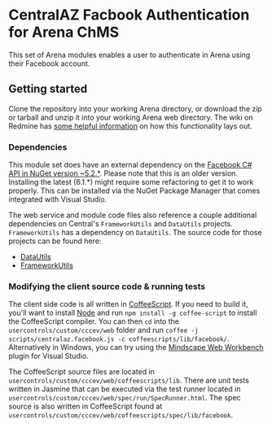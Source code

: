 # CentralAZ Facbook Authentication for Arena ChMS

This set of Arena modules enables a user to authenticate in Arena using their Facebook account.

## Getting started

Clone the repository into your working Arena directory, or download the zip or tarball and unzip it into your working Arena web directory. The wiki on Redmine has [some helpful information](http://redmine.refreshcache.com/projects/cccev-web-collection/wiki/Login_Modules) on how this functionality lays out.

### Dependencies

This module set does have an external dependency on the [Facebook C# API in NuGet version ~5.2.*](http://nuget.org/packages/Facebook/5.2.1.0). Please note that this is an older version. Installing the latest (6.1.*) might require some refactoring to get it to work properly. This can be installed via the NuGet Package Manager that comes integrated with Visual Studio.

The web service and module code files also reference a couple additional dependencies on Central's `FrameworkUtils` and `DataUtils` projects. `FrameworkUtils` has a dependency on `DataUtils`. The source code for those projects can be found here:

* [DataUtils](http://redmine.refreshcache.com/projects/cccevdatautils/repository)
* [FrameworkUtils](http://redmine.refreshcache.com/projects/cccevframeworkutils/repository)

### Modifying the client source code & running tests

The client side code is all written in [CoffeeScript](http://coffeescript.org). If you need to build it, you'll want to install [Node](http://nodejs.org/) and run `npm install -g coffee-script` to install the CoffeeScript compiler. You can then `cd` into the `usercontrols/custom/cccev/web` folder and run `coffee -j scripts/centralaz.facebook.js -c coffeescripts/lib/facebook/`. Alternatively in Windows, you can try using the [Mindscape Web Workbench](http://www.mindscapehq.com/products/web-workbench) plugin for Visual Studio.

The CoffeeScript source files are located in `usercontrols/custom/cccev/web/coffeescripts/lib`. There are unit tests written in Jasmine that can be executed via the test runner located in `usercontrols/custom/cccev/web/spec/run/SpecRunner.html`. The spec source is also written in CoffeeScript found at `usercontrols/custom/cccev/web/coffeescripts/spec/lib/facebook`.